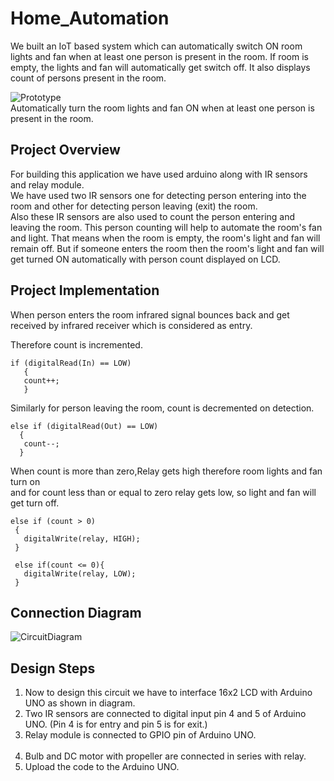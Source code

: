 # Home_Automation
We built an IoT based system which can automatically switch ON room lights and fan when at least one person is present in the room. If room is empty, the lights and fan will automatically get switch off. It also displays count of persons present in the room.

![Prototype](https://raw.githubusercontent.com/sarthaksahni1/automated_room_on_visitor_entry/master/Prototype.jpg)<br>
Automatically turn the room lights and fan ON when at least one person is present in the room.<br>

## Project Overview<br>
For building this application we have used arduino along with IR sensors and relay module.<br>
We have used two IR sensors one for detecting person entering into the room and other for detecting person leaving (exit) the room.<br>
Also these IR sensors are also used to count the person entering and leaving the room. This person counting will help to automate the room's fan and light. That means when the room is empty, the room's light and fan will remain off. But if someone enters the room then the room's light and fan will get turned ON automatically with person count displayed on LCD.

## Project Implementation<br>
When person enters the room infrared signal bounces back and get received by infrared receiver which is considered as entry.

Therefore count is incremented. 
```
if (digitalRead(In) == LOW) 
   {  
   count++;  
   }  
```
Similarly for person leaving the room, count is decremented on detection.
```
else if (digitalRead(Out) == LOW) 
  {  
   count--;  
  }  
```
When count is more than zero,Relay gets high therefore room lights and fan turn on  
and for count less than or equal to zero relay gets low, so light and fan will get turn off.
```
else if (count > 0)  
 {  
   digitalWrite(relay, HIGH);  
 }  
 
 else if(count <= 0){  
   digitalWrite(relay, LOW);  
 }  
```

## Connection Diagram
![CircuitDiagram](https://raw.githubusercontent.com/sarthaksahni1/automated_room_on_visitor_entry/master/circuit_diagram.jpg)<br>

## Design Steps<br>
1. Now to design this circuit we have to interface 16x2 LCD with Arduino UNO as shown in diagram.<br>
2. Two IR sensors are connected to digital input pin 4 and 5 of Arduino UNO. (Pin 4 is for entry and pin 5 is for exit.)<br>
3. Relay module is connected to GPIO pin of Arduino UNO.<br><br>
4. Bulb and DC motor with propeller are connected in series with relay.<br>
5. Upload the code to the Arduino UNO.
